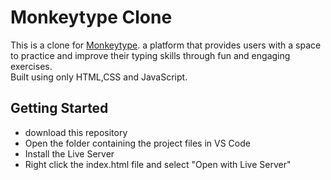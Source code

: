 # Monkeytype Clone 
This is a clone for [Monkeytype](https://monkeytype.com/). 
 a platform that provides users with a space to practice and improve their typing skills through fun and engaging exercises.
<br/>
Built using only HTML,CSS and JavaScript.

## Getting Started
- download this repository
- Open the folder containing the project files in VS Code
- Install the Live Server 
- Right click the index.html file and select "Open with Live Server"

